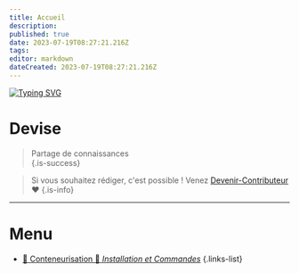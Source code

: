 ```yaml
---
title: Accueil
description: 
published: true
date: 2023-07-19T08:27:21.216Z
tags: 
editor: markdown
dateCreated: 2023-07-19T08:27:21.216Z
---
```


[![Typing SVG](https://readme-typing-svg.demolab.com?font=Fira+Code&weight=600&size=60&duration=3000&pause=600&color=36A917&center=true&vCenter=true&width=800&height=100&lines=WIKI+PROGIAL+SYNAPSY)](https://git.io/typing-svg)

# Devise
> Partage de connaissances  
{.is-success}

> Si vous souhaitez rédiger, c'est possible ! Venez [Devenir-Contributeur](/README) ❤️
{.is-info}

 ---
 
 # Menu
- [🐳 Conteneurisation 🐳 *Installation et Commandes*](/Conteneurisation)
{.links-list}
